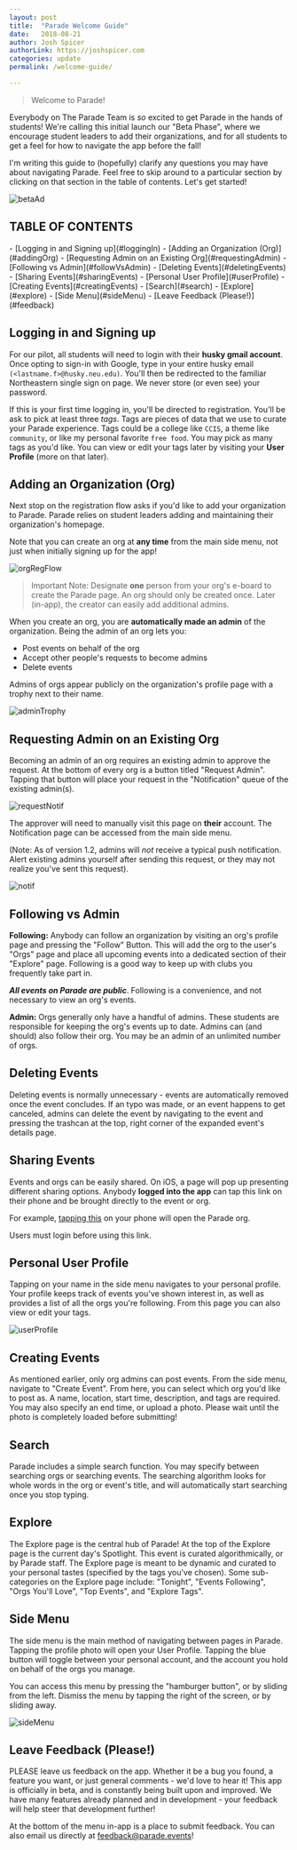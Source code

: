 ```yaml
---
layout: post
title:  "Parade Welcome Guide"
date:   2018-08-21
author: Josh Spicer
authorLink: https://joshspicer.com
categories: update
permalink: /welcome-guide/

---
```


> Welcome to Parade!

Everybody on The Parade Team is *so* excited to get Parade in the hands of students! We're calling this initial launch our "Beta Phase", where
we encourage student leaders to add their organizations, and for all students to get a feel for how to navigate the app before the fall!

I'm writing this guide to (hopefully) clarify any questions you may have about navigating Parade. Feel free to skip around to a particular section by clicking
on that section in the table of contents.  Let's get started!

![betaAd]({{site.url}}/{{site.baseurl}}/assets/resources-welcome/betaAd.png)


<h2>TABLE OF CONTENTS</h2>
- [Logging in and Signing up](#loggingIn)
- [Adding an Organization (Org)](#addingOrg)
- [Requesting Admin on an Existing Org](#requestingAdmin)
- [Following vs Admin](#followVsAdmin)
- [Deleting Events](#deletingEvents)
- [Sharing Events](#sharingEvents)
- [Personal User Profile](#userProfile)
- [Creating Events](#creatingEvents)
- [Search](#search)
- [Explore](#explore)
- [Side Menu](#sideMenu)
- [Leave Feedback (Please!)](#feedback)



<a id="loggingIn"></a>
<h2>Logging in and Signing up</h2>

For our pilot, all students will need to login with their **husky gmail account**. Once opting to sign-in with Google, type in your entire husky email `(<lastname.f>@husky.neu.edu)`. You'll then be redirected to the familiar Northeastern single sign on page. We never store (or even see) your password.

If this is your first time logging in, you'll be directed to registration.  You'll be ask to pick at least three *tags*. Tags are pieces of data that
we use to curate your Parade experience.  Tags could be a college like `CCIS`, a theme like `community`, or like my personal favorite `free food`. You may pick as many tags as you'd like. You can view or edit your tags later by visiting your **User Profile** (more on that later).

<a id="addingOrg"></a>
<h2>Adding an Organization (Org)</h2>

Next stop on the registration flow asks if you'd like to add your organization to Parade. Parade relies on student leaders adding and
maintaining their organization's homepage.

Note that you can create an org at **any time** from the main side menu, not just when initially signing up for the app!

![orgRegFlow]({{site.url}}/{{site.baseurl}}/assets/resources-welcome/orgRegFlow.png)


>Important Note: Designate **one** person from your org's e-board to create the Parade page. An org should only be created once.
 Later (in-app), the creator can easily add additional admins.


When you create an org, you are **automatically made an admin** of the organization.  Being the admin of an org lets you:
- Post events on behalf of the org
- Accept other people's requests to become admins
- Delete events

Admins of orgs appear publicly on the organization's profile page with a trophy next to their name.

![adminTrophy]({{site.url}}/{{site.baseurl}}/assets/resources-welcome/adminTrophy.png)

<a id="requestingAdmin"></a>
<h2>Requesting Admin on an Existing Org</h2>

Becoming an admin of an org requires an existing admin to approve the request. At the bottom of every org is a button titled "Request Admin". Tapping that
button will place your request in the "Notification" queue of the existing admin(s).

![requestNotif]({{site.url}}/{{site.baseurl}}/assets/resources-welcome/requestNotif.png)

The approver will need to manually visit this page on **their** account. The Notification page can be accessed from the main side menu.

(Note: As of version 1.2, admins will *not* receive a typical push notification. Alert existing admins yourself after sending this request, or they
  may not realize you've sent this request).

![notif]({{site.url}}/{{site.baseurl}}/assets/resources-welcome/notif.png)


<a id="followVsAdmin"></a>
<h2>Following vs Admin</h2>

**Following:** Anybody can follow an organization by visiting an org's profile page and pressing the "Follow" Button. This will add the org to the user's
"Orgs" page and place all upcoming events into a dedicated section of their "Explore" page. Following is a good way to keep up with clubs you frequently take part in.

***All events on Parade are public***. Following is a convenience, and not necessary to view an org's events.

**Admin:** Orgs generally only have a handful of admins. These students are responsible for keeping the org's events up to date. Admins can (and should) also follow their
org. You may be an admin of an unlimited number of orgs.

<a id="deletingEvents"></a>
<h2>Deleting Events</h2>
Deleting events is normally unnecessary - events are automatically removed once the event concludes.
If an typo was made, or an event happens to get canceled, admins can delete the event by navigating to the event and pressing the trashcan at the top, right corner
of the expanded event's details page.

<a id="sharingEvents"></a>
<h2>Sharing Events</h2>

Events and orgs can be easily shared. On iOS, a page will pop up presenting different sharing options. Anybody **logged into the app**
can tap this link on their phone and be brought directly to the event or org.

For example, [tapping this](https://parade.events/o/5b7b5479b04daa3649807287) on your phone will open the Parade org.

Users must login before using this link.

<a id="userProfile"></a>
<h2>Personal User Profile</h2>
Tapping on your name in the side menu navigates to your personal profile. Your profile keeps track of events you've shown interest in, as
well as provides a list of all the orgs you're following.  From this page you can also view or edit your tags.

![userProfile]({{site.url}}/{{site.baseurl}}/assets/resources-welcome/userProfile.png)

<a id="creatingEvents"></a>
<h2>Creating Events</h2>
As mentioned earlier, only org admins can post events. From the side menu, navigate to "Create Event". From here, you can select which org you'd like to post as.
A name, location, start time, description, and tags are required.  You may also specify an end time, or upload a photo. Please wait until the photo is completely
loaded before submitting!


<a id="search"></a>
<h2>Search</h2>
Parade includes a simple search function. You may specify between searching orgs or searching events. The searching algorithm looks for whole words in the
org or event's title, and will automatically start searching once you stop typing.

<a id="explore"></a>
<h2>Explore</h2>
The Explore page is the central hub of Parade! At the top of the Explore page is the current day's Spotlight. This event is curated algorithmically, or by Parade
staff. The Explore page is meant to be dynamic and curated to your personal tastes (specified by the tags you've chosen).  Some sub-categories
on the Explore page include: "Tonight", "Events Following", "Orgs You'll Love", "Top Events", and "Explore Tags".

<a id="sideMenu"></a>
<h2>Side Menu</h2>
The side menu is the main method of navigating between pages in Parade. Tapping the profile photo will
open your User Profile. Tapping the blue button will toggle between your personal account, and the account you
hold on behalf of the orgs you manage.

You can access this menu by pressing the "hamburger button", or by sliding from the left.
Dismiss the menu by tapping the right of the screen, or by sliding away.

![sideMenu]({{site.url}}/{{site.baseurl}}/assets/resources-welcome/sideMenu.png)

<a id="feedback"></a>
<h2>Leave Feedback (Please!)</h2>
PLEASE leave us feedback on the app. Whether it be a bug you found, a feature you want, or just general comments - we'd love to hear it!  This app
is officially in beta, and is constantly being built upon and improved. We have many features already planned and in development - your feedback will help steer that development further!

At the bottom of the menu in-app is a place to submit feedback. You can also email us directly at [feedback@parade.events](mailto:feedback@parade.events)!
